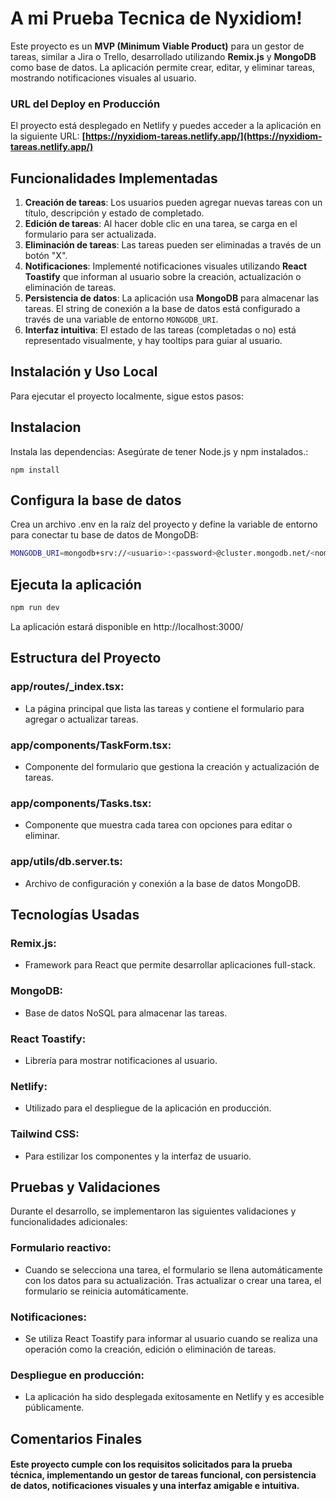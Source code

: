# A mi Prueba Tecnica de Nyxidiom!

Este proyecto es un **MVP (Minimum Viable Product)** para un gestor de tareas, similar a Jira o Trello, desarrollado utilizando **Remix.js** y **MongoDB** como base de datos. La aplicación permite crear, editar, y eliminar tareas, mostrando notificaciones visuales al usuario.

### URL del Deploy en Producción
El proyecto está desplegado en Netlify y puedes acceder a la aplicación en la siguiente URL:
**[https://nyxidiom-tareas.netlify.app/](https://nyxidiom-tareas.netlify.app/)**

## Funcionalidades Implementadas

1. **Creación de tareas**: Los usuarios pueden agregar nuevas tareas con un título, descripción y estado de completado.
2. **Edición de tareas**: Al hacer doble clic en una tarea, se carga en el formulario para ser actualizada.
3. **Eliminación de tareas**: Las tareas pueden ser eliminadas a través de un botón "X".
4. **Notificaciones**: Implementé notificaciones visuales utilizando **React Toastify** que informan al usuario sobre la creación, actualización o eliminación de tareas.
5. **Persistencia de datos**: La aplicación usa **MongoDB** para almacenar las tareas. El string de conexión a la base de datos está configurado a través de una variable de entorno `MONGODB_URI`.
6. **Interfaz intuitiva**: El estado de las tareas (completadas o no) está representado visualmente, y hay tooltips para guiar al usuario.

## Instalación y Uso Local

Para ejecutar el proyecto localmente, sigue estos pasos:

## Instalacion

Instala las dependencias: Asegúrate de tener Node.js y npm instalados.:

```shellscript
npm install
```

## Configura la base de datos

Crea un archivo .env en la raíz del proyecto y define la variable de entorno para conectar tu base de datos de MongoDB:

```sh
MONGODB_URI=mongodb+srv://<usuario>:<password>@cluster.mongodb.net/<nombre-base-de-datos>
```

## Ejecuta la aplicación

```sh
npm run dev
```

La aplicación estará disponible en http://localhost:3000/


## Estructura del Proyecto

### app/routes/_index.tsx:
- La página principal que lista las tareas y contiene el formulario para agregar o actualizar tareas.
### app/components/TaskForm.tsx:
- Componente del formulario que gestiona la creación y actualización de tareas.
### app/components/Tasks.tsx:
- Componente que muestra cada tarea con opciones para editar o eliminar.
### app/utils/db.server.ts:
- Archivo de configuración y conexión a la base de datos MongoDB.

## Tecnologías Usadas

### Remix.js:
- Framework para React que permite desarrollar aplicaciones full-stack.
### MongoDB:
- Base de datos NoSQL para almacenar las tareas.
### React Toastify:
- Librería para mostrar notificaciones al usuario.
### Netlify:
- Utilizado para el despliegue de la aplicación en producción.
### Tailwind CSS:
- Para estilizar los componentes y la interfaz de usuario.

## Pruebas y Validaciones
Durante el desarrollo, se implementaron las siguientes validaciones y funcionalidades adicionales:

### Formulario reactivo:
- Cuando se selecciona una tarea, el formulario se llena automáticamente con los datos para su actualización. Tras actualizar o crear una tarea, el formulario se reinicia automáticamente.
### Notificaciones:
- Se utiliza React Toastify para informar al usuario cuando se realiza una operación como la creación, edición o eliminación de tareas.
### Despliegue en producción:
- La aplicación ha sido desplegada exitosamente en Netlify y es accesible públicamente.

## Comentarios Finales

#### Este proyecto cumple con los requisitos solicitados para la prueba técnica, implementando un gestor de tareas funcional, con persistencia de datos, notificaciones visuales y una interfaz amigable e intuitiva.